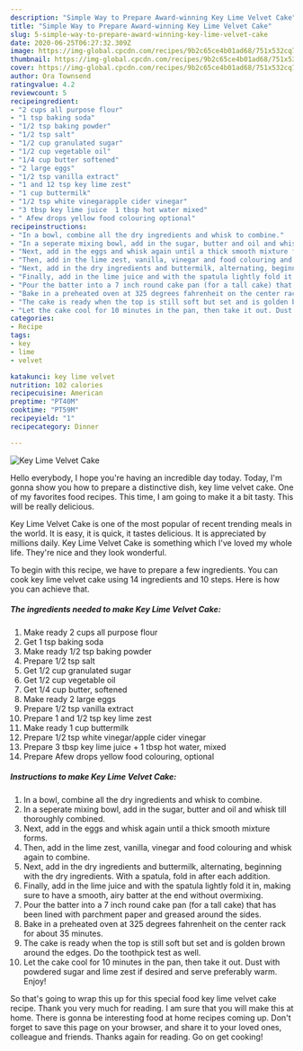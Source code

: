 ```yaml
---
description: "Simple Way to Prepare Award-winning Key Lime Velvet Cake"
title: "Simple Way to Prepare Award-winning Key Lime Velvet Cake"
slug: 5-simple-way-to-prepare-award-winning-key-lime-velvet-cake
date: 2020-06-25T06:27:32.309Z
image: https://img-global.cpcdn.com/recipes/9b2c65ce4b01ad68/751x532cq70/key-lime-velvet-cake-recipe-main-photo.jpg
thumbnail: https://img-global.cpcdn.com/recipes/9b2c65ce4b01ad68/751x532cq70/key-lime-velvet-cake-recipe-main-photo.jpg
cover: https://img-global.cpcdn.com/recipes/9b2c65ce4b01ad68/751x532cq70/key-lime-velvet-cake-recipe-main-photo.jpg
author: Ora Townsend
ratingvalue: 4.2
reviewcount: 5
recipeingredient:
- "2 cups all purpose flour"
- "1 tsp baking soda"
- "1/2 tsp baking powder"
- "1/2 tsp salt"
- "1/2 cup granulated sugar"
- "1/2 cup vegetable oil"
- "1/4 cup butter softened"
- "2 large eggs"
- "1/2 tsp vanilla extract"
- "1 and 12 tsp key lime zest"
- "1 cup buttermilk"
- "1/2 tsp white vinegarapple cider vinegar"
- "3 tbsp key lime juice  1 tbsp hot water mixed"
- " Afew drops yellow food colouring optional"
recipeinstructions:
- "In a bowl, combine all the dry ingredients and whisk to combine."
- "In a seperate mixing bowl, add in the sugar, butter and oil and whisk till thoroughly combined."
- "Next, add in the eggs and whisk again until a thick smooth mixture forms."
- "Then, add in the lime zest, vanilla, vinegar and food colouring and whisk again to combine."
- "Next, add in the dry ingredients and buttermilk, alternating, beginning with the dry ingredients. With a spatula, fold in after each addition."
- "Finally, add in the lime juice and with the spatula lightly fold it in, making sure to have a smooth, airy batter at the end without overmixing."
- "Pour the batter into a 7 inch round cake pan (for a tall cake) that has been lined with parchment paper and greased around the sides."
- "Bake in a preheated oven at 325 degrees fahrenheit on the center rack for about 35 minutes."
- "The cake is ready when the top is still soft but set and is golden brown around the edges. Do the toothpick test as well."
- "Let the cake cool for 10 minutes in the pan, then take it out. Dust with powdered sugar and lime zest if desired and serve preferably warm. Enjoy!"
categories:
- Recipe
tags:
- key
- lime
- velvet

katakunci: key lime velvet 
nutrition: 102 calories
recipecuisine: American
preptime: "PT40M"
cooktime: "PT59M"
recipeyield: "1"
recipecategory: Dinner

---
```



![Key Lime Velvet Cake](https://img-global.cpcdn.com/recipes/9b2c65ce4b01ad68/751x532cq70/key-lime-velvet-cake-recipe-main-photo.jpg)

Hello everybody, I hope you're having an incredible day today. Today, I'm gonna show you how to prepare a distinctive dish, key lime velvet cake. One of my favorites food recipes. This time, I am going to make it a bit tasty. This will be really delicious.



Key Lime Velvet Cake is one of the most popular of recent trending meals in the world. It is easy, it is quick, it tastes delicious. It is appreciated by millions daily. Key Lime Velvet Cake is something which I've loved my whole life. They're nice and they look wonderful.


To begin with this recipe, we have to prepare a few ingredients. You can cook key lime velvet cake using 14 ingredients and 10 steps. Here is how you can achieve that.

<!--inarticleads1-->

##### The ingredients needed to make Key Lime Velvet Cake:

1. Make ready 2 cups all purpose flour
1. Get 1 tsp baking soda
1. Make ready 1/2 tsp baking powder
1. Prepare 1/2 tsp salt
1. Get 1/2 cup granulated sugar
1. Get 1/2 cup vegetable oil
1. Get 1/4 cup butter, softened
1. Make ready 2 large eggs
1. Prepare 1/2 tsp vanilla extract
1. Prepare 1 and 1/2 tsp key lime zest
1. Make ready 1 cup buttermilk
1. Prepare 1/2 tsp white vinegar/apple cider vinegar
1. Prepare 3 tbsp key lime juice + 1 tbsp hot water, mixed
1. Prepare  Afew drops yellow food colouring, optional




<!--inarticleads2-->

##### Instructions to make Key Lime Velvet Cake:

1. In a bowl, combine all the dry ingredients and whisk to combine.
1. In a seperate mixing bowl, add in the sugar, butter and oil and whisk till thoroughly combined.
1. Next, add in the eggs and whisk again until a thick smooth mixture forms.
1. Then, add in the lime zest, vanilla, vinegar and food colouring and whisk again to combine.
1. Next, add in the dry ingredients and buttermilk, alternating, beginning with the dry ingredients. With a spatula, fold in after each addition.
1. Finally, add in the lime juice and with the spatula lightly fold it in, making sure to have a smooth, airy batter at the end without overmixing.
1. Pour the batter into a 7 inch round cake pan (for a tall cake) that has been lined with parchment paper and greased around the sides.
1. Bake in a preheated oven at 325 degrees fahrenheit on the center rack for about 35 minutes.
1. The cake is ready when the top is still soft but set and is golden brown around the edges. Do the toothpick test as well.
1. Let the cake cool for 10 minutes in the pan, then take it out. Dust with powdered sugar and lime zest if desired and serve preferably warm. Enjoy!




So that's going to wrap this up for this special food key lime velvet cake recipe. Thank you very much for reading. I am sure that you will make this at home. There is gonna be interesting food at home recipes coming up. Don't forget to save this page on your browser, and share it to your loved ones, colleague and friends. Thanks again for reading. Go on get cooking!
